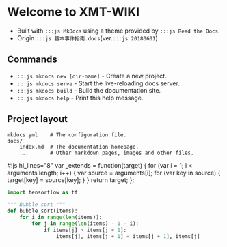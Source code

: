 # Welcome to XMT-WIKI

* Built with `:::js MkDocs` using a theme provided by `:::js Read the Docs`.
* Origin `:::js 基本事件指南.docs`(ver.`:::js 20180601`)

## Commands

* `:::js mkdocs new [dir-name]` - Create a new project.
* `:::js mkdocs serve` - Start the live-reloading docs server.
* `:::js mkdocs build` - Build the documentation site.
* `:::js mkdocs help` - Print this help message.

## Project layout

    mkdocs.yml    # The configuration file.
    docs/
        index.md  # The documentation homepage.
        ...       # Other markdown pages, images and other files.
    
#!js hl_lines="8"
var _extends = function(target) {
  for (var i = 1; i < arguments.length; i++) {
    var source = arguments[i];
    for (var key in source) {
      target[key] = source[key];
    }
  }
  return target;
};
    
``` python
import tensorflow as tf
```
``` python hl_lines="3 4"
""" Bubble sort """
def bubble_sort(items):
    for i in range(len(items)):
        for j in range(len(items) - 1 - i):
            if items[j] > items[j + 1]:
                items[j], items[j + 1] = items[j + 1], items[j]
```